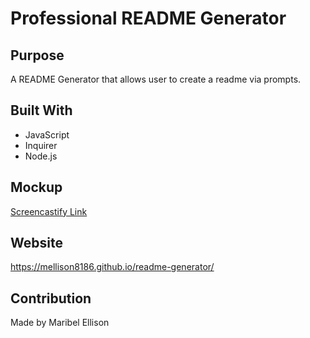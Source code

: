 # Professional README Generator

## Purpose
A README Generator that allows user to create a readme via prompts.

## Built With

* JavaScript
* Inquirer
* Node.js

## Mockup
[Screencastify Link](https://drive.google.com/file/d/105zDB_BN9RonYhUjrMAeGIesyxqUvvl2/view)

## Website
https://mellison8186.github.io/readme-generator/

## Contribution
Made by Maribel Ellison
